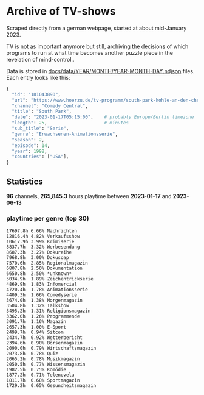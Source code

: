 # Archive of TV-shows

Scraped directly from a german webpage, started at about mid-January 2023.

TV is not as important anymore but still, archiving the decisions of which programs to run at what time
becomes another puzzle piece in the revelation of mind-control.. 

Data is stored in [docs/data/YEAR/MONTH/YEAR-MONTH-DAY.ndjson](docs/data/) files. 
Each entry looks like this:

```python
{
  "id": "181043890", 
  "url": "https://www.hoerzu.de/tv-programm/south-park-kohle-an-den-chefkoch/bid_181043890/", 
  "channel": "Comedy Central", 
  "title": "South Park", 
  "date": "2023-01-17T05:15:00",    # probably Europe/Berlin timezone 
  "length": 25,                     # minutes 
  "sub_title": "Serie", 
  "genre": "Erwachsenen-Animationsserie", 
  "season": 2, 
  "episode": 14, 
  "year": 1998, 
  "countries": ["USA"],
}
```

## Statistics

**96** channels, **265,845.3** hours playtime between **2023-01-17** and **2023-06-13**


### playtime per genre (top 30)

    17697.8h 6.66% Nachrichten
    12816.4h 4.82% Verkaufsshow
    10617.9h 3.99% Krimiserie
    8837.7h  3.32% Werbesendung
    8687.3h  3.27% Dokureihe
    7968.8h  3.00% Dokusoap
    7570.6h  2.85% Regionalmagazin
    6807.8h  2.56% Dokumentation
    6650.8h  2.50% *unknown*
    5034.9h  1.89% Zeichentrickserie
    4869.9h  1.83% Infomercial
    4720.4h  1.78% Animationsserie
    4409.3h  1.66% Comedyserie
    3674.0h  1.38% Morgenmagazin
    3504.8h  1.32% Talkshow
    3495.2h  1.31% Religionsmagazin
    3362.0h  1.26% Programmende
    3091.7h  1.16% Magazin
    2657.3h  1.00% E-Sport
    2499.7h  0.94% Sitcom
    2434.7h  0.92% Wetterbericht
    2394.6h  0.90% Börsenmagazin
    2090.0h  0.79% Wirtschaftsmagazin
    2073.8h  0.78% Quiz
    2065.2h  0.78% Musikmagazin
    2050.5h  0.77% Wissensmagazin
    1982.5h  0.75% Komödie
    1877.2h  0.71% Telenovela
    1811.7h  0.68% Sportmagazin
    1729.2h  0.65% Gesundheitsmagazin
